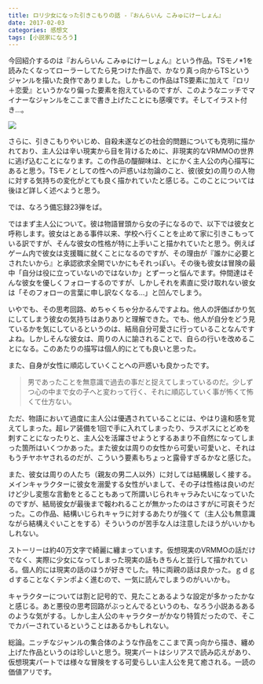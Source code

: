 ```yaml
---
title: ロリ少女になった引きこもりの話 -『おんらいん こみゅにけーしょん』
date: 2017-02-03
categories: 感想文
tags: [小説家になろう]
---
```


今回紹介するのは『おんらいん こみゅにけーしょん』という作品。TSモノ*1を読みたくなってローラーしてたら見つけた作品で、かなり真っ向からTSというジャンルを描いた良作でありました。しかもこの作品はTS要素に加えて『ロリ＋恋愛』というかなり偏った要素を抱えているのですが、このようなニッチでマイナーなジャンルをここまで書き上げたことにも感嘆です。そしてイラスト付き...。


![](https://cdn-ak.f.st-hatena.com/images/fotolife/o/owlhoot/20170203/20170203185729.jpg)

さらに、引きこもりやいじめ、自殺未遂などの社会的問題についても克明に描かれており、主人公は辛い現実から目を背けるために、非現実的なVRMMOの世界に逃げ込むことになります。この作品の醍醐味は、とにかく主人公の内心描写にあると思う。TSモノとしての性への戸惑いは勿論のこと、彼(彼女)の周りの人物に対する気持ちの変化がとても良く描かれていたと感じる。このことについては後ほど詳しく述べようと思う。

では、なろう備忘録23弾をば。




ではまず主人公について。彼は物語冒頭から女の子になるので、以下では彼女と呼称します。彼女はとある事件以来、学校へ行くことを止めて家に引きこもっている訳ですが、そんな彼女の性格が特に上手いこと描かれていたと思う。例えばゲーム内で彼女は支援職に就くことになるのですが、その理由が『誰かに必要とされたいから』と承認欲求全開でいかにもそれっぽい。その後も彼女は冒険の最中「自分は役に立っていないのではないか」とずーっと悩んでます。仲間達はそんな彼女を優しくフォローするのですが、しかしそれを素直に受け取れない彼女は「そのフォローの言葉に申し訳なくなる…」と凹んでしまう。

いやでも、その思考回路、めちゃくちゃ分かるんですよね。他人の評価ばかり気にしてしまう彼女の気持ちはありありと理解できた。でも、他人が自分をどう見ているかを気にしているというのは、結局自分可愛さに行っていることなんですよね。しかしそんな彼女は、周りの人に諭されることで、自らの行いを改めることになる。このあたりの描写は個人的にとても良いと思った。

また、自身が女性に順応していくことへの戸惑いも良かったです。

>男であったことを無意識で過去の事だと捉えてしまっているのだ。少しずつ心の中まで女の子へと変わって行く、それに順応していく事が怖くて怖くて仕方ない。 


ただ、物語において過度に主人公は優遇されていることには、やはり違和感を覚えてしまった。超レア装備を1回で手に入れてしまったり、ラスボスにとどめを刺すことになったりと、主人公を活躍させようとするあまり不自然になってしまった箇所はいくつかあった。また彼女は周りの女性から可愛い可愛いと、それはもうチヤホヤされるのだが、こういう要素もちょっと露骨すぎるかなと感じた。

また、彼女は周りの人たち（親友の男二人以外）に対しては結構厳しく接する。メインキャラクターに彼女を溺愛する女性がいまして、その子は性格は良いのだけど少し変態な言動をとることもあって所謂いじられキャラみたいになっていたのですが、結局彼女が最後まで報われることが無かったのはさすがに可哀そうだった。この作品、結構いじられキャラに対するあたりが強くて（主人公も無意識ながら結構えぐいことをする）そういうのが苦手な人は注意したほうがいいかもしれない。



ストーリーは約40万文字で綺麗に纏まっています。仮想現実のVRMMOの話だけでなく、実際に少女になってしまった現実の話もきちんと並行して描かれている。個人的には現実の話のほうが好きでした。特に両親の話は良かった。ｇｄｇｄすることなくテンポよく進むので、一気に読んでしまうのがいいかも。

キャラクターについては割と記号的で、見たことあるような設定が多かったかなと感じる。あと悪役の思考回路がぶっとんでるというのも、なろう小説あるあるのような気がする。しかし主人公のキャラクターがかなり特質だったので、そこでカバーされているということはあるかもしれない。

総論。ニッチなジャンルの集合体のような作品をここまで真っ向から描き、纏め上げた作品というのは珍しいと思う。現実パートはシリアスで読み応えがあり、仮想現実パートでは様々な冒険をする可愛らしい主人公を見て癒される。一読の価値アリです。